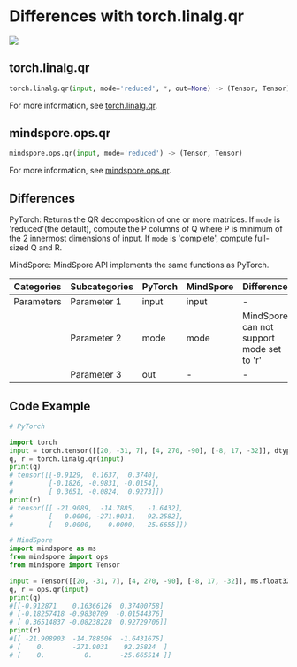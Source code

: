 # Differences with torch.linalg.qr

<a href="https://gitee.com/mindspore/docs/blob/r2.1/docs/mindspore/source_en/note/api_mapping/pytorch_diff/qr.md" target="_blank"><img src="https://mindspore-website.obs.cn-north-4.myhuaweicloud.com/website-images/r2.1/resource/_static/logo_source_en.png"></a>

## torch.linalg.qr

```python
torch.linalg.qr(input, mode='reduced', *, out=None) -> (Tensor, Tensor)
```

For more information, see [torch.linalg.qr](https://pytorch.org/docs/1.8.1/linalg.html#torch.linalg.qr).

## mindspore.ops.qr

```python
mindspore.ops.qr(input, mode='reduced') -> (Tensor, Tensor)
```

For more information, see [mindspore.ops.qr](https://www.mindspore.cn/docs/en/r2.1/api_python/ops/mindspore.ops.qr.html).

## Differences

PyTorch: Returns the QR decomposition of one or more matrices. If `mode` is 'reduced'(the default), compute the P columns of Q where P is minimum of the 2 innermost dimensions of input. If `mode` is 'complete', compute full-sized Q and R.

MindSpore: MindSpore API implements the same functions as PyTorch.

| Categories | Subcategories |PyTorch | MindSpore | Difference                                    |
| ---- | ----- | ------- | --------- | -----------------------------------------------------------|
| Parameters | Parameter 1 | input | input | - |
|      | Parameter 2 | mode | mode | MindSpore can not support mode set to 'r' |
|      | Parameter 3 | out  | - | - |

## Code Example

```python
# PyTorch

import torch
input = torch.tensor([[20, -31, 7], [4, 270, -90], [-8, 17, -32]], dtype=torch.float32)
q, r = torch.linalg.qr(input)
print(q)
# tensor([[-0.9129,  0.1637,  0.3740],
#         [-0.1826, -0.9831, -0.0154],
#         [ 0.3651, -0.0824,  0.9273]])
print(r)
# tensor([[ -21.9089,  -14.7885,   -1.6432],
#         [   0.0000, -271.9031,   92.2582],
#         [   0.0000,    0.0000,  -25.6655]])

# MindSpore
import mindspore as ms
from mindspore import ops
from mindspore import Tensor

input = Tensor([[20, -31, 7], [4, 270, -90], [-8, 17, -32]], ms.float32)
q, r = ops.qr(input)
print(q)
#[[-0.912871    0.16366126  0.37400758]
# [-0.18257418 -0.9830709  -0.01544376]
# [ 0.36514837 -0.08238228  0.92729706]]
print(r)
#[[ -21.908903  -14.788506  -1.6431675]
# [    0.       -271.9031    92.25824  ]
# [    0.          0.       -25.665514 ]]
```
